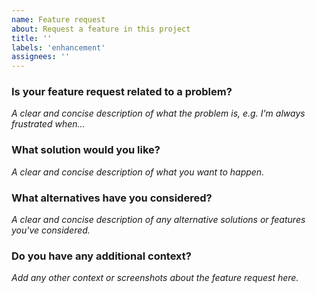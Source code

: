 ```yaml
---
name: Feature request
about: Request a feature in this project
title: ''
labels: 'enhancement'
assignees: ''
---
```

### Is your feature request related to a problem?
*A clear and concise description of what the problem is, e.g. I'm always frustrated when...*

### What solution would you like?
*A clear and concise description of what you want to happen.*

### What alternatives have you considered?
*A clear and concise description of any alternative solutions or features you've considered.*

### Do you have any additional context?
*Add any other context or screenshots about the feature request here.*